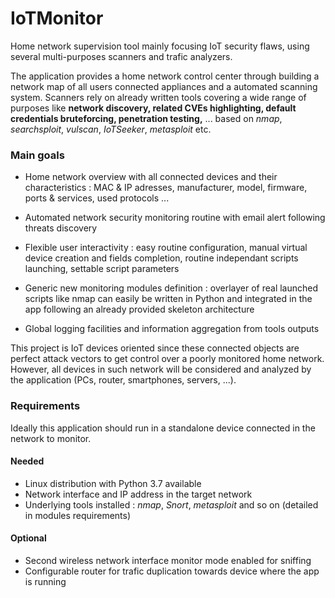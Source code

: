 # IoTMonitor
Home network supervision tool mainly focusing IoT security flaws, using several multi-purposes scanners and trafic analyzers.

The application provides a home network control center through building a network map of all users connected appliances and a automated scanning system. Scanners rely on already written tools covering a wide range of purposes like **network discovery, related CVEs highlighting, default credentials bruteforcing, penetration testing,** ... based on *nmap*, *searchsploit*, *vulscan*, *IoTSeeker*, *metasploit* etc. 

### Main goals
* Home network overview with all connected devices and their characteristics : MAC & IP adresses, manufacturer, model, firmware, ports & services, used protocols ...

* Automated network security monitoring routine with email alert following threats discovery

* Flexible user interactivity : easy routine configuration, manual virtual device creation and fields completion, routine independant scripts launching, settable script parameters 

* Generic new monitoring modules definition : overlayer of real launched scripts like nmap can easily be written in Python and integrated in the app following an already provided skeleton architecture   

* Global logging facilities and information aggregation from tools outputs

This project is IoT devices oriented since these connected objects are perfect attack vectors to get control over a poorly monitored home network. However, all devices in such network will be considered and analyzed by the application (PCs, router, smartphones, servers, ...). 

### Requirements
Ideally this application should run in a standalone device connected in the network to monitor.

#### Needed
* Linux distribution with Python 3.7 available 
* Network interface and IP address in the target network
* Underlying tools installed : *nmap*, *Snort*, *metasploit* and so on (detailed in modules requirements)

#### Optional
* Second wireless network interface monitor mode enabled for sniffing
* Configurable router for trafic duplication towards device where the app is running
